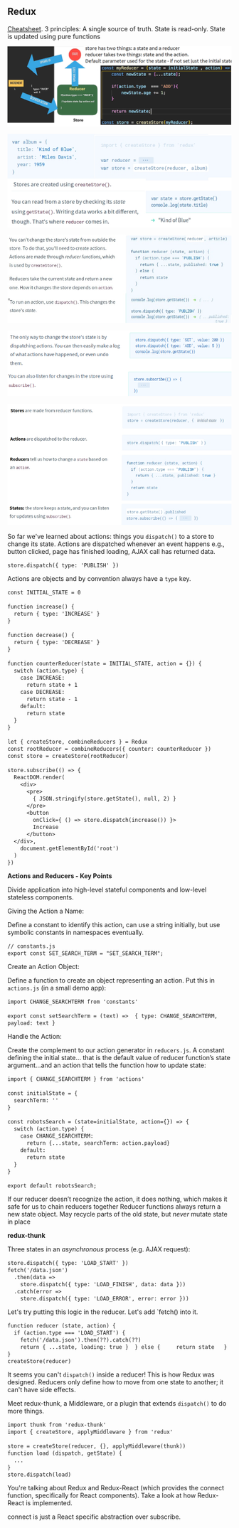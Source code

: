 
Redux
-----
[Cheatsheet](https://devhints.io/redux). 3 principles: A single source of truth. State is read-only. State is updated using pure functions


![](../images/redux.png)

![](../images/redux1a.jpg)

![](../images/redux2a.jpg)

![](../images/redux_disp_actions.png)

![](../images/redux3a.jpg)

So far we've learned about actions: things you `dispatch()` to a store to change its state.
Actions are dispatched whenever an event happens e.g., button clicked, page has finished loading, AJAX call has returned data.

    store.dispatch({ type: 'PUBLISH' })

Actions are objects and by convention always have a `type` key.

    const INITIAL_STATE = 0

    function increase() {
      return { type: 'INCREASE' }
    }

    function decrease() {
      return { type: 'DECREASE' }
    }

    function counterReducer(state = INITIAL_STATE, action = {}) {
      switch (action.type) {
        case INCREASE:
          return state + 1
        case DECREASE:
          return state - 1
        default:
          return state
      }
    }

    let { createStore, combineReducers } = Redux
    const rootReducer = combineReducers({ counter: counterReducer })
    const store = createStore(rootReducer)

    store.subscribe(() => {
      ReactDOM.render(
        <div>
          <pre>
            { JSON.stringify(store.getState(), null, 2) }
          </pre>
          <button
            onClick={ () => store.dispatch(increase()) }>
            Increase
          </button>
      </div>,
        document.getElementById('root')
      )
    })

**Actions and Reducers - Key Points**

Divide application into high-level stateful components and low-level stateless components.

Giving the Action a Name:

Define a constant to identify this action, can use a string initially, but use symbolic constants in namespaces eventually.

    // constants.js
    export const SET_SEARCH_TERM = "SET_SEARCH_TERM";

Create an Action Object:

Define a function to create an object representing an action. Put this in `actions.js` (in a small demo app):

    import CHANGE_SEARCHTERM from 'constants'

    export const setSearchTerm = (text) =>  { type: CHANGE_SEARCHTERM, payload: text }

Handle the Action:

Create the complement to our action generator in `reducers.js`. A constant defining the initial state…
that is the default value of reducer function’s state argument…and an action that tells the function how to update state:

    import { CHANGE_SEARCHTERM } from 'actions'

    const initialState = {
      searchTerm: ''
    }

    const robotsSearch = (state=initialState, action={}) => {
      switch (action.type) {
        case CHANGE_SEARCHTERM:
          return {...state, searchTerm: action.payload}
        default:
          return state
      }
    }

    export default robotsSearch;

If our reducer doesn’t recognize the action, it does nothing, which makes it safe for us to chain reducers together
Reducer functions always return a new state object. May recycle parts of the old state, but *never* mutate state in place

**redux-thunk**

Three states in an *asynchronous* process (e.g. AJAX request):

    store.dispatch({ type: 'LOAD_START' })
    fetch('/data.json')
      .then(data =>
        store.dispatch({ type: 'LOAD_FINISH', data: data }))
      .catch(error =>
        store.dispatch({ type: 'LOAD_ERROR', error: error }))

Let's try putting this logic in the reducer. Let's add `fetch() into it.

    function reducer (state, action) {
      if (action.type === 'LOAD_START') {
        fetch('/data.json').then(??).catch(??)
        return { ...state, loading: true }  } else {     return state   } }
    createStore(reducer)

It seems you can't `dispatch()` inside a reducer! This is how Redux was designed. Reducers only define how to move from one state to another; it can't have side effects.

Meet redux-thunk, a Middleware, or a plugin that extends `dispatch()` to do more things.

    import thunk from 'redux-thunk'
    import { createStore, applyMiddleware } from 'redux'

    store = createStore(reducer, {}, applyMiddleware(thunk))
    function load (dispatch, getState) {
      ...
    }
    store.dispatch(load)









You're talking about Redux and Redux-React (which provides the connect function, specifically for React components). Take a look at how Redux-React is implemented.

connect is just a React specific abstraction over subscribe.